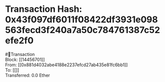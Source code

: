 
Transaction Hash: 0x43f097df6011f08422df3931e098563fecd3f240a7a50c784761387c52efe2f0
====================================================================================
  
#💸Transaction  
Block: [[14456701]]  
From: [[0x881d4032abe4188e2237efcd27ab435e81fc6bb1]]  
To: [[]]  
Transferred: 0.0 Ether